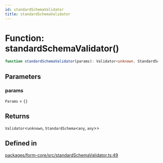 ```yaml
---
id: standardSchemaValidator
title: standardSchemaValidator
---
```


# Function: standardSchemaValidator()

```ts
function standardSchemaValidator(params): Validator<unknown, StandardSchema<any, any>>
```

## Parameters

### params

`Params` = `{}`

## Returns

`Validator`\<`unknown`, `StandardSchema`\<`any`, `any`\>\>

## Defined in

[packages/form-core/src/standardSchemaValidator.ts:49](https://github.com/TanStack/form/blob/main/packages/form-core/src/standardSchemaValidator.ts#L49)
